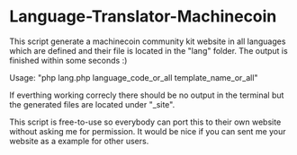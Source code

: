 Language-Translator-Machinecoin
===============================

This script generate a machinecoin community kit website in all languages which are defined and their file is located in the "lang" folder. The output is finished within some seconds :)

Usage: "php lang.php language_code_or_all template_name_or_all"

If everthing working correcly there should be no output in the terminal but the generated files are located under "_site".




This script is free-to-use so everybody can port this to their own website without asking me for permission. It would be nice if you can sent me your website as a example for other users.




